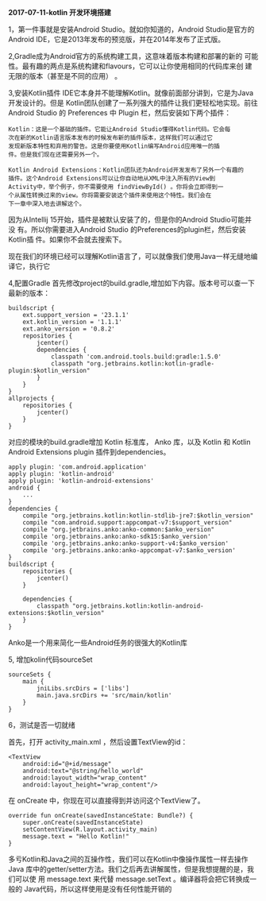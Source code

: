 **2017-07-11-kotlin 开发环境搭建**

1，第一件事就是安装Android Studio。就如你知道的，Android Studio是官方的
Android IDE，它是2013年发布的预览版，并在2014年发布了正式版。

2,Gradle成为Android官方的系统构建工具，这意味着版本构建和部署的新的
可能性。最有趣的两点是系统构建和flavours，它可以让你使用相同的代码库来创
建无限的版本（甚至是不同的应用） 。

3,安装Kotlin插件
IDE它本身并不能理解Kotlin。就像前面部分讲到，它是为Java开发设计的。但是
Kotlin团队创建了一系列强大的插件让我们更轻松地实现。前往Android Studio
的 Preferences 中 Plugin 栏，然后安装如下两个插件：

	Kotlin：这是一个基础的插件。它能让Android Studio懂得Kotlin代码。它会每
	次在新的Kotlin语言版本发布的时候发布新的插件版本，这样我们可以通过它
	发现新版本特性和弃用的警告。这是你要使用Kotlin编写Android应用唯一的插
	件。但是我们现在还需要另外一个。
	
	Kotlin Android Extensions：Kotlin团队还为Android开发发布了另外一个有趣的
	插件。这个Android Extensions可以让你自动地从XML中注入所有的View到
	Activity中，举个例子，你不需要使用 findViewById() 。你将会立即得到一
	个从属性转换过来的view。你将需要安装这个插件来使用这个特性。我们会在
	下一章中深入地去讲解这个。

因为从Intellij 15开始，插件是被默认安装了的，但是你的Android Studio可能并没
有。所以你需要进入Android Studio 的Preferences的plugin栏，然后安装Kotlin插
件。如果你不会就去搜索下。

现在我们的环境已经可以理解Kotlin语言了，可以就像我们使用Java一样无缝地编
译它，执行它

4,配置Gradle
首先修改project的build.gradle,增加如下内容。版本号可以查一下最新的版本：

	buildscript {
		ext.support_version = '23.1.1'
		ext.kotlin_version = '1.1.1'
		ext.anko_version = '0.8.2'
		repositories {
			jcenter()
			dependencies {
				classpath 'com.android.tools.build:gradle:1.5.0'
				classpath "org.jetbrains.kotlin:kotlin-gradle-plugin:$kotlin_version"
			}
		}
	} 
	allprojects {
		repositories {
			jcenter()
		}
	}

对应的模块的build.gradle增加 Kotlin 标准库， Anko 库，以及 Kotlin 和 Kotlin Android
Extensions plugin 插件到dependencies。

	apply plugin: 'com.android.application'
	apply plugin: 'kotlin-android'
	apply plugin: 'kotlin-android-extensions'
	android {
		...
	} 
	dependencies {
		compile "org.jetbrains.kotlin:kotlin-stdlib-jre7:$kotlin_version"
		compile "com.android.support:appcompat-v7:$support_version"
		compile "org.jetbrains.anko:anko-common:$anko_version"
		compile 'org.jetbrains.anko:anko-sdk15:$anko_version'
	    compile 'org.jetbrains.anko:anko-support-v4:$anko_version'
	    compile 'org.jetbrains.anko:anko-appcompat-v7:$anko_version'
	} 
	buildscript {
		repositories {
			jcenter()
		} 
	
		dependencies {
			classpath "org.jetbrains.kotlin:kotlin-android-extensions:$kotlin_version"
		}
	}
	
Anko是一个用来简化一些Android任务的很强大的Kotlin库

5, 增加kolin代码sourceSet

	sourceSets {
        main {
            jniLibs.srcDirs = ['libs']
            main.java.srcDirs += 'src/main/kotlin'
        }
    } 

6，测试是否一切就绪

首先，打开 activity_main.xml ，然后设置TextView的id：

	<TextView
		android:id="@+id/message"
		android:text="@string/hello_world"
		android:layout_width="wrap_content"
		android:layout_height="wrap_content"/>

在 onCreate 中，你现在可以直接得到并访问这个TextView了。

	override fun onCreate(savedInstanceState: Bundle?) {
		super.onCreate(savedInstanceState)
		setContentView(R.layout.activity_main)
		message.text = "Hello Kotlin!"
	}

多亏Kotlin和Java之间的互操作性，我们可以在Kotlin中像操作属性一样去操作Java
库中的getter/setter方法。我们之后再去讲解属性，但是我想提醒的是，我们可以使
用 message.text 来代替 message.setText 。编译器将会把它转换成一般的
Java代码，所以这样使用是没有任何性能开销的